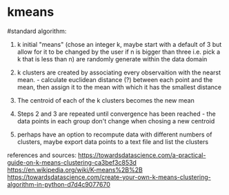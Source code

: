 # kmeans

#standard algorithm:
1. k initial "means" (chose an integer k, maybe start with a default of 3
but allow for it to be changed by the user if n is bigger than three i.e. 
pick a k that is less than n) are randomly generate within the data domain

2. k clusters are created by associating every observaition with the nearst mean. - calculate euclidean distance (?) between each point and the mean, then assign it to the mean with which it has the smallest distance

3. The centroid of each of the k clusters becomes the new mean

4. Steps 2 and 3 are repeated until convergence has been reached - the data points in each group don't change when chosing a new centroid

5. perhaps have an option to recompute data with different numbers of clusters, maybe export data points to a text file and list the clusters


references and sources:
https://towardsdatascience.com/a-practical-guide-on-k-means-clustering-ca3bef3c853d 
https://en.wikipedia.org/wiki/K-means%2B%2B
https://towardsdatascience.com/create-your-own-k-means-clustering-algorithm-in-python-d7d4c9077670
